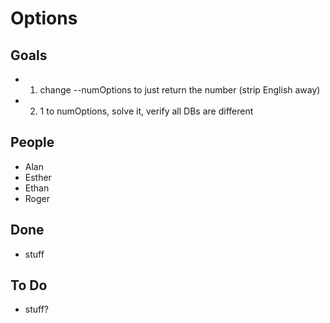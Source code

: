 Options
=======

Goals
-----

-   1. change --numOptions to just return the number (strip English away)
-   2. 1 to numOptions, solve it, verify all DBs are different

People
------

-   Alan
-   Esther
-   Ethan
-   Roger

Done
----

-   stuff

To Do
-----

-   stuff?

